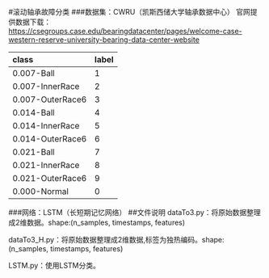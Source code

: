 #滚动轴承故障分类
###数据集：CWRU（凯斯西储大学轴承数据中心）
官网提供数据下载：https://csegroups.case.edu/bearingdatacenter/pages/welcome-case-western-reserve-university-bearing-data-center-website


class            | label
:----------------|------
0.007-Ball       | 1
0.007-InnerRace  | 2
0.007-OuterRace6 | 3
0.014-Ball       | 4
0.014-InnerRace  | 5
0.014-OuterRace6 | 6
0.021-Ball       | 7
0.021-InnerRace  | 8
0.021-OuterRace6 | 9
0.000-Normal     | 0

###网络：LSTM（长短期记忆网络）
##文件说明
dataTo3.py：将原始数据整理成2维数据。shape:(n_samples, timestamps, features)

dataTo3_H.py：将原始数据整理成2维数据,标签为独热编码。shape:(n_samples, timestamps, features)

LSTM.py：使用LSTM分类。

